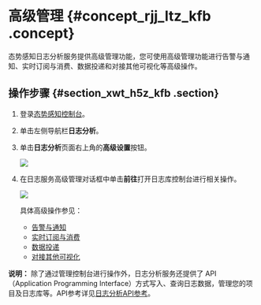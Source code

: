 # 高级管理 {#concept_rjj_ltz_kfb .concept}

态势感知日志分析服务提供高级管理功能，您可使用高级管理功能进行告警与通知、实时订阅与消费、数据投递和对接其他可视化等高级操作。

## 操作步骤 {#section_xwt_h5z_kfb .section}

1.  登录[态势感知控制台](https://account.alibabacloud.com/login/login.htm)。
2.  单击左侧导航栏**日志分析**。
3.  单击**日志分析**页面右上角的**高级设置**按钮。

    ![](http://static-aliyun-doc.oss-cn-hangzhou.aliyuncs.com/assets/img/23601/155237029313596_zh-CN.png)

4.  在日志服务高级管理对话框中单击**前往**打开日志库控制台进行相关操作。

    ![](http://static-aliyun-doc.oss-cn-hangzhou.aliyuncs.com/assets/img/23601/155237029313597_zh-CN.png)

    具体高级操作参见：

    -   [告警与通知](../../../../../intl.zh-CN/用户指南/告警/简介.md#)
    -   [实时订阅与消费](../../../../../intl.zh-CN/用户指南/实时消费/简介.md#)
    -   [数据投递](../../../../../intl.zh-CN/用户指南/数据投递/简介.md#)
    -   [对接其他可视化](../../../../../intl.zh-CN/用户指南/可视化分析/其他可视化方案/对接Grafana.md#)

**说明：** 除了通过管理控制台进行操作外，日志分析服务还提供了 API（Application Programming Interface）方式写入、查询日志数据，管理您的项目及日志库等。API参考详见[日志分析API参考](https://www.alibabacloud.com/help/zh/doc-detail/93452.htm?spm=a2c63.l28256.b99.74.16b01de47z2muk)。

